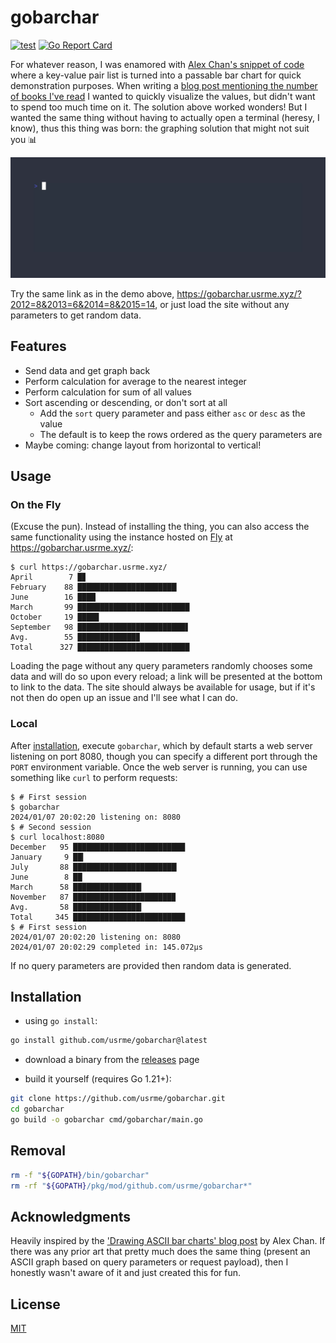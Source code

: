 # gobarchar

[![test](https://github.com/usrme/gobarchar/actions/workflows/test.yml/badge.svg)](https://github.com/usrme/gobarchar/actions/workflows/test.yml)
[![Go Report Card](https://goreportcard.com/badge/github.com/usrme/gobarchar)](https://goreportcard.com/report/github.com/usrme/gobarchar)

For whatever reason, I was enamored with [Alex Chan's snippet of code](https://alexwlchan.net/2018/ascii-bar-charts/) where a key-value pair list is turned into a passable bar chart for quick demonstration purposes. When writing a [blog post mentioning the number of books I've read](https://usrme.xyz/posts/glee-in-2023/#books-read) I wanted to quickly visualize the values, but didn't want to spend too much time on it. The solution above worked wonders! But I wanted the same thing without having to actually open a terminal (heresy, I know), thus this thing was born: the graphing solution that might not suit you 📊

![GoBarChar - animated GIF demo](examples/demo.gif)

Try the same link as in the demo above, https://gobarchar.usrme.xyz/?2012=8&2013=6&2014=8&2015=14, or just load the site without any parameters to get random data.

## Features

- Send data and get graph back
- Perform calculation for average to the nearest integer
- Perform calculation for sum of all values
- Sort ascending or descending, or don't sort at all
  - Add the `sort` query parameter and pass either `asc` or `desc` as the value
  - The default is to keep the rows ordered as the query parameters are
- Maybe coming: change layout from horizontal to vertical!

## Usage

### On the Fly

(Excuse the pun). Instead of installing the thing, you can also access the same functionality using the instance hosted on [Fly](https://fly.io/) at https://gobarchar.usrme.xyz/:

```console
$ curl https://gobarchar.usrme.xyz/
April        7 █▊
February    88 ██████████████████████▏
June        16 ████
March       99 █████████████████████████
October     19 ████▊
September   98 ████████████████████████▋
Avg.        55 █████████████▉
Total      327 █████████████████████████
```

Loading the page without any query parameters randomly chooses some data and will do so upon every reload; a link will be presented at the bottom to link to the data. The site should always be available for usage, but if it's not then do open up an issue and I'll see what I can do.

### Local

After [installation](#installation), execute `gobarchar`, which by default starts a web server listening on port 8080, though you can specify a different port through the `PORT` environment variable. Once the web server is running, you can use something like `curl` to perform requests:

```console
$ # First session
$ gobarchar
2024/01/07 20:02:20 listening on: 8080
$ # Second session
$ curl localhost:8080
December   95 █████████████████████████
January     9 ██▎
July       88 ███████████████████████▏
June        8 ██
March      58 ███████████████▎
November   87 ██████████████████████▉
Avg.       58 ███████████████▎
Total     345 █████████████████████████
$ # First session
2024/01/07 20:02:20 listening on: 8080
2024/01/07 20:02:29 completed in: 145.072µs
```

If no query parameters are provided then random data is generated.

## Installation

- using `go install`:

```bash
go install github.com/usrme/gobarchar@latest
```

- download a binary from the [releases](https://github.com/usrme/gobarchar/releases) page

- build it yourself (requires Go 1.21+):

```bash
git clone https://github.com/usrme/gobarchar.git
cd gobarchar
go build -o gobarchar cmd/gobarchar/main.go
```

## Removal

```bash
rm -f "${GOPATH}/bin/gobarchar"
rm -rf "${GOPATH}/pkg/mod/github.com/usrme/gobarchar*"
```

## Acknowledgments

Heavily inspired by the ['Drawing ASCII bar charts' blog post](https://alexwlchan.net/2018/ascii-bar-charts/) by Alex Chan. If there was any prior art that pretty much does the same thing (present an ASCII graph based on query parameters or request payload), then I honestly wasn't aware of it and just created this for fun.

## License

[MIT](/LICENSE)
